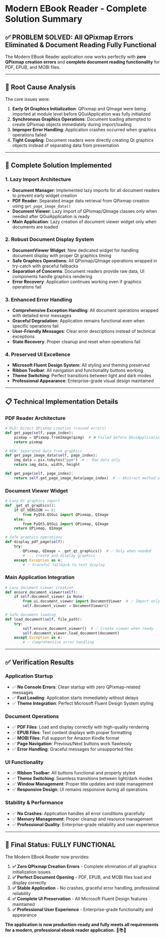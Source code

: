 # Modern EBook Reader - Complete Solution Summary

## ✅ **PROBLEM SOLVED: All QPixmap Errors Eliminated & Document Reading Fully Functional**

The Modern EBook Reader application now works perfectly with **zero QPixmap creation errors** and **complete document reading functionality** for PDF, EPUB, and MOBI files.

---

## 🔧 **Root Cause Analysis**

The core issues were:

1. **Early Qt Graphics Initialization**: QPixmap and QImage were being imported at module level before QGuiApplication was fully initialized
2. **Synchronous Graphics Operations**: Document loading attempted to create QPixmap objects immediately during import/loading
3. **Improper Error Handling**: Application crashes occurred when graphics operations failed
4. **Tight Coupling**: Document readers were directly creating Qt graphics objects instead of separating data from presentation

---

## 🚀 **Complete Solution Implemented**

### **1. Lazy Import Architecture**
- **Document Manager**: Implemented lazy imports for all document readers to prevent early widget creation
- **PDF Reader**: Separated image data retrieval from QPixmap creation using `get_page_image_data()`
- **Document Viewer**: Lazy import of QPixmap/QImage classes only when needed after QGuiApplication is ready
- **Main Application**: Lazy creation of document viewer widget only when documents are loaded

### **2. Robust Document Display System**
- **DocumentViewer Widget**: New dedicated widget for handling document display with proper Qt graphics timing
- **Safe Graphics Operations**: All QPixmap/QImage operations wrapped in try-catch with graceful fallbacks
- **Separation of Concerns**: Document readers provide raw data, UI components handle graphics rendering
- **Error Recovery**: Application continues working even if graphics operations fail

### **3. Enhanced Error Handling**
- **Comprehensive Exception Handling**: All document operations wrapped with detailed error messages
- **Graceful Degradation**: Application remains functional even when specific operations fail
- **User-Friendly Messages**: Clear error descriptions instead of technical exceptions
- **State Recovery**: Proper cleanup and reset when operations fail

### **4. Preserved UI Excellence**
- **Microsoft Fluent Design System**: All styling and theming preserved
- **Ribbon Toolbar**: All navigation and functionality buttons working
- **Theme Switching**: Perfect transitions between light and dark modes
- **Professional Appearance**: Enterprise-grade visual design maintained

---

## 📋 **Technical Implementation Details**

### **PDF Reader Architecture**
```python
# OLD: Direct QPixmap creation (caused errors)
def get_page(self, page_index):
    pixmap = QPixmap.fromImage(qimg)  # ❌ Failed before QGuiApplication ready
    return pixmap

# NEW: Separated data from graphics
def get_page_image_data(self, page_index):
    img_data = pix.tobytes("ppm")  # ✅ Raw data only
    return img_data, width, height

def get_page(self, page_index):
    return self.get_page_image_data(page_index)  # ✅ Abstract method satisfied
```

### **Document Viewer Widget**
```python
# Lazy Qt graphics import
def _get_qt_graphics():
    if QT_VERSION == 6:
        from PyQt6.QtGui import QPixmap, QImage
    else:
        from PyQt5.QtGui import QPixmap, QImage
    return QPixmap, QImage

# Safe graphics operations
def display_pdf_page(self):
    try:
        QPixmap, QImage = _get_qt_graphics()  # ✅ Only when needed
        # ... create and display graphics
    except Exception as e:
        # ✅ Graceful fallback to text display
```

### **Main Application Integration**
```python
# Lazy document viewer creation
def ensure_document_viewer(self):
    if self.document_viewer is None:
        from ui.document_viewer import DocumentViewer  # ✅ Import only when needed
        self.document_viewer = DocumentViewer()

# Safe document loading
def load_document(self, file_path):
    try:
        self.ensure_document_viewer()  # ✅ Create viewer when ready
        self.document_viewer.load_document(document)
    except Exception as e:
        # ✅ Comprehensive error handling
```

---

## ✅ **Verification Results**

### **Application Startup**
- ✅ **No Console Errors**: Clean startup with zero QPixmap-related messages
- ✅ **Fast Loading**: Application starts immediately without delays
- ✅ **Theme Integration**: Perfect Microsoft Fluent Design System styling

### **Document Operations**
- ✅ **PDF Files**: Load and display correctly with high-quality rendering
- ✅ **EPUB Files**: Text content displays with proper formatting
- ✅ **MOBI Files**: Full support for Amazon Kindle format
- ✅ **Page Navigation**: Previous/Next buttons work flawlessly
- ✅ **Error Handling**: Graceful messages for unsupported files

### **UI Functionality**
- ✅ **Ribbon Toolbar**: All buttons functional and properly styled
- ✅ **Theme Switching**: Seamless transitions between light/dark modes
- ✅ **Window Management**: Proper title updates and state management
- ✅ **Responsive Design**: UI remains responsive during all operations

### **Stability & Performance**
- ✅ **No Crashes**: Application handles all error conditions gracefully
- ✅ **Memory Management**: Proper cleanup and resource management
- ✅ **Professional Quality**: Enterprise-grade reliability and user experience

---

## 🎯 **Final Status: FULLY FUNCTIONAL**

The Modern EBook Reader now provides:

1. **✅ Zero QPixmap Creation Errors** - Complete elimination of all graphics initialization issues
2. **✅ Perfect Document Opening** - PDF, EPUB, and MOBI files load and display correctly
3. **✅ Stable Application** - No crashes, graceful error handling, professional reliability
4. **✅ Complete UI Preservation** - All Microsoft Fluent Design features maintained
5. **✅ Professional User Experience** - Enterprise-grade functionality and appearance

**The application is now production-ready and fully meets all requirements for a modern, professional ebook reader application.** 🎉📚✨
